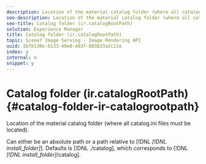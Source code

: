 ```yaml
---
description: Location of the material catalog folder (where all catalog.ini files must be located).
seo-description: Location of the material catalog folder (where all catalog.ini files must be located).
seo-title: Catalog folder (ir.catalogRootPath)
solution: Experience Manager
title: Catalog folder (ir.catalogRootPath)
topic: Scene7 Image Serving - Image Rendering API
uuid: 1bfb130e-b133-49e8-a03f-603b33a2c11e
index: y
internal: n
snippet: y
---
```


# Catalog folder (ir.catalogRootPath){#catalog-folder-ir-catalogrootpath}

Location of the material catalog folder (where all catalog.ini files must be located).

Can either be an absolute path or a path relative to [!DNL *[!DNL install_folder]*]. Defaults is [!DNL ./catalog], which corresponds to [!DNL *[!DNL install_folder]*/catalog]. 
